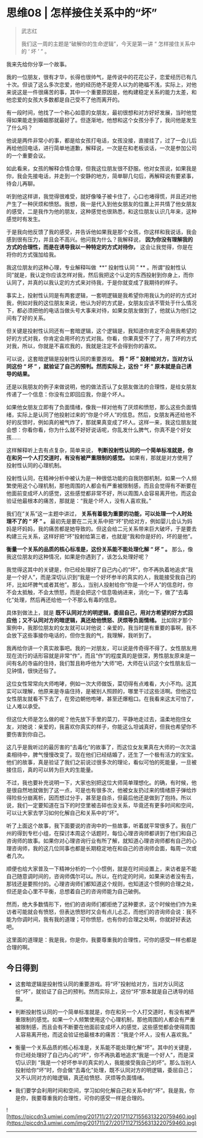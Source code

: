 # 思维08 | 怎样接住关系中的“坏”

> 武志红
> 
> 我们这一周的主题是“破解你的生命逻辑”，今天是第一讲 “ 怎样接住关系中的 ‘ 坏 ’ ” 。

我来先给你分享一个故事。

我的一位朋友，很有才华，长得也很帅气，是传说中的花花公子，恋爱经历已有几十次。但谈了这么多次恋爱，他的经历绝不是旁人以为的艳福不浅，实际上，对他来说这是一件很痛苦的事，其中一个重要原因是，他构建稳定关系的能力太差，和他恋爱的女孩大多数都是自己受不了他而离开的。

有一段时间，他找了一个称心如意的女朋友，最初很想和对方好好发展，当时他觉得如果能走到婚姻那就最好了。但逐渐地，他想和这个女孩分手了，我问他是发生了什么吗？

他说是两件非常小的事，都是给女孩打电话，女孩没接，直接挂了，过了一会儿后再给他回电话，进行简单地道歉，解释说，一次是在和老板谈话，一次是参加公司的一个重要会议。

如此看来，女孩的解释合情合理，但我这位朋友很不舒服。他对女孩说，如果我是你，我会先接电话，并走到一个安静的地方，简单聊几句后，再解释说有要紧事，待会儿再聊。

听到他这样讲，我觉得很难受，就好像嗓子被卡住了，心口也堵得慌，并且还对他产生了一种厌烦和愤怒。我想，我一是代入到他女朋友的位置上并共情了他女朋友的感受，二是我作为他的朋友，这种感觉也很熟悉，和这位朋友认识几年来，这种感觉时有发生。

于是我向他反馈了我的感受，并告诉他如果我是那个女孩，你这样和我说话，我会感到很有压力，并且会不高兴。他问我为什么？我解释说， **因为你没有理解我的方式的合理性，而是在诱导我以一种特定的方式对待你，** 这会让我觉得，你是在将你的方式强加给我。

我这位朋友的这种心理，专业解释叫做  **“ 投射性认同 ” ** 。所谓“投射性认同”就是，我认定你应该怎样对我，然后我把这个认定的东西投射到你身上，而你认同了，并真的以我认定的方式来对待我，于是你就变成了我期待的样子。

事实上，投射性认同是有两套逻辑，一套明逻辑是我希望你用我认为的好的方式对我，例如对我的这位朋友来说，他认为好的方式是，女朋友应该不管处于什么情况下，都必须把他的电话当做头号大事来对待，如果女朋友做到了，他就认为他们之间有了好的关系。

但关键是投射性认同还有一套暗逻辑，这个逻辑是，我知道你肯定不会用我希望的好的方式对我，你肯定会用坏的方式对我。你看，你果真受不了了，用了坏的方式对我，所以，你就是不喜欢我的，我就是注定不会得到你的喜欢。

可以说，这套暗逻辑是投射性认同的重要游戏。 **将 “ 坏 ” 投射给对方，当对方认同这份 “ 坏 ” ，就验证了自己的预判。然而实际上，这份 “ 坏 ” 原本就是自己诱导的结果。**

还是以我朋友的例子来做说明，他的做法否认了女朋友做法的合理性，是给女朋友传递了一个信息：你没有立即回应我，你是个坏人。

如果他女朋友立即有了负面情绪，像我一样对他有了厌烦和愤怒，那么这些负面情绪，实际上是认同了他投射过来的“你是个坏人”的信息。然后，女朋友再还给他不好的反馈时，例如真的被气炸了，那就果真变成了坏人。这样一来，我这位朋友就会想：你看你看，你为什么就不好好说话呢，你乱发什么脾气，你真不是个好女孩……

这样解释听上去有点复杂，简单来说， **判断投射性认同的一个简单标准就是，你在和另一个人打交道时，有没有被严重限制的感觉。** 如果有，那就是对方使用了投射性认同的心理机制。

投射性认同，在精神分析中被认为是一种很低功能的自我防御机制，如果一个人频繁使用这个心理机制，那他周围的人都会有严重被限制感，而且会觉得有不断要在他面前变成坏人的感觉，这些感觉都非常不好，所以周围人会容易离开他，而这会验证他最根本的痛苦，那就是：“我是个坏人，没有人喜欢我。”

我们在“关系”这一主题中讲过， **关系有着极为重要的功能，可以处理一个人时处理不了的 “ 坏 ” 。** 最初先是要在二元关系中把“坏”扔给对方，例如婴儿会认为妈妈是坏妈妈，我的痛苦都是她导致的。但这会给二元关系带来巨大破坏，于是要去构建三元关系，这样好把“坏”投射给第三者，也就是“我和你是好的，坏的是他”。

 **衡量一个关系的品质的核心标准是，这份关系能不能处理化解 “ 坏 ” 。** 那么，像我这位朋友的这种情况，如果是你遇到了，该怎么处理好呢？

我觉得这其中的关键是，你已经处理好了自己内心的“坏”，你不再执着地追求“我是一个好人”，而是深切认识到“我是一个好坏参半的真实的人，我能接受我自己的坏，比如坏脾气或者其他”。那么，当别人投射给你“你是一个坏人”的信息时，你不会太抵触，不会太愤怒，而是会把这个信息吸纳进来，消化一下，做了“去毒化”处理，然后再还给他一个不那么有毒的信息。

具体到做法上，就是 **既不认同对方的明逻辑，委屈自己，用对方希望的好方式回应他；又不认同对方的暗逻辑，真还给他愤怒、厌烦等负面情绪。** 比如刚才那个案例中，我那位朋友的女友就可以对他说：亲爱的，我当时是有重要的事啊，我不会放下这些事接你电话的，但你生我的气，我理解，我听到了。

我再给你讲一个真实故事吧。我的一对朋友，可以说是传奇得不得了。女性朋友用现在流行的话形容就是非常“作”，而且“作”的程度真的是很深，男性朋友原来是一间有名的寺庙的住持，我们暂且称呼他为“大师”吧，大师在认识这个女性朋友后一见钟情，很快还俗了。

这位女性常常向大师咆哮，例如一次大师做饭，菜切得有点难看，大小不均。这其实可以理解，他原来是寺庙住持，是被别人照顾的，哪里干过这些活啊。但他这位女性朋友就看不下去了，在旁边朝他咆哮，甚至还爆粗口。在我看来这太可怕了，让人难以承受。

但这位大师是怎么做的呢？他先放下手里的菜刀，平静地走过去，温柔地抱住女友，对她说：亲爱的，我喜欢你真实的样子，你能这么坦诚真好，但我也希望你不要伤害到你自己。

这几乎是我听过的最厉害的“去毒化”的故事了，而这位女友果真在大师的一次次温柔相待中，脾气慢慢改变了。现在他们已经结婚了，还生了一个极有活力的宝宝。他们的故事，真是验证了我们之前说过很多次的理论，看似可怕的死能量，一旦被接住后，真的可以转为巨大的生能量。

不过，我也要补充说明一下，大家也别把这位大师简单理想化。的确，有时候，他是很自然地就做到了这一点，可是也有很多次，他被女友扔过来的情绪原子弹给炸得险些分崩离析，因而想过分手，甚至是自杀，但最后他还是做到了抱持。所以说，我们一定要知道在当下的时空里被击碎也没关系，毕竟还有更多时间和空间，可以让大家去学习如何化解自己和关系中的“坏”。

听了上面这个故事，我下面要说的咨询中的一些故事，听着就平常很多了。我在广州的得到专栏小组，在探讨本周这个话题时，每位心理咨询师都讲到了他们和自己咨询师的故事。如果你对心理咨询行业有所了解，就知道心理咨询师都有自己的心理咨询师，我的这几位同事也都是长期稳定地在和自己的咨询师会面，每周一次或者几次。

顺便也给大家普及一下精神分析的一个小惯例，就是在时间设置上，来访者是不能自己随意调时间的，咨询师偶尔可以。所以，在约定的时间，如果来访者没有去，那钱还是要照付的。心理咨询师们都知道这个规则，也知道这个惯例的合理之处，但还是会心里不平衡，总想着自己的咨询师能为自己破例。

然而，绝大多数情形下，他们的咨询师们都拒绝了这种要求，这个时候他们作为来访者可能就会有愤怒，但表达愤怒时又会有点儿忐忑，而他们的咨询师会说：我不能为你调时间，我有我的道理；可你愤怒，也有你的合理之处啊，你就好好表达吧。

这里面的道理是：我是我，你是你，我要尊重我的合理性，可你的感受一样也都是合理的啊。

## 今日得到

* 这套暗逻辑是投射性认同的重要游戏。将“坏”投射给对方，当对方认同这份“坏”，就验证了自己的预判。然而实际上，这份“坏”原本就是自己诱导的结果。

* 判断投射性认同的一个简单标准就是，你在和另一个人打交道时，有没有被严重限制的感觉。如果一个人频繁使用这个心理机制，那他周围的人都会有严重被限制感，而且会有不断要在他面前变成坏人的感觉，这些感觉都会使得周围人容易离开他，而这会验证他最根本的痛苦：“我是个坏人，没有人喜欢我。”

* 衡量一个关系品质的核心标准是，关系能不能处理化解“坏”。其中的关键是，你已经处理好了自己内心的“坏”，你不再执着地追求“我是一个好人”，而是深切认识到 “我是一个好坏参半的真实的人，我能接受我自己的坏”。那么当别人投射给你“坏”时，你会做“去毒化”处理，既不认同对方的明逻辑，委屈自己；又不认同对方的暗逻辑，真还给愤怒、厌烦等负面情绪。

* 我们要学会利用时间和空间，学习如何化解自己和关系中的“坏”。我是我，你是你，我要尊重我的合理性，可你的感受一样是合理的。

![https://piccdn3.umiwi.com/img/201711/27/201711271556313220759460.jpg](https://piccdn3.umiwi.com/img/201711/27/201711271556313220759460.jpg)

---
